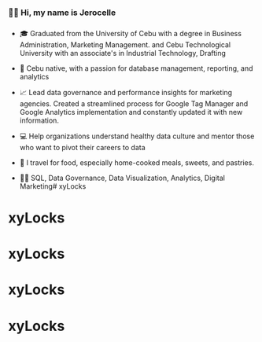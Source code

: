 ### 👋🏽 Hi, my name is Jerocelle
### 


- 🎓 Graduated from the University of Cebu with a degree in Business Administration, Marketing Management. and Cebu Technological University with an associate's in Industrial Technology, Drafting 

- 🌴 Cebu native, with a passion for database management, reporting, and analytics

- 📈 Lead data governance and performance insights for marketing agencies. Created a streamlined process for Google Tag Manager and Google Analytics implementation and constantly updated it with new information. 

- 💻 Help organizations understand healthy data culture and mentor those who want to pivot their careers to data

- 🚅 I travel for food, especially home-cooked meals, sweets, and pastries. 

- 💪🏽 SQL, Data Governance, Data Visualization, Analytics, Digital Marketing# xyLocks
# xyLocks
# xyLocks
# xyLocks
# xyLocks
